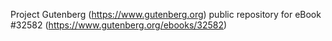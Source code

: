 Project Gutenberg (https://www.gutenberg.org) public repository for eBook #32582 (https://www.gutenberg.org/ebooks/32582)
